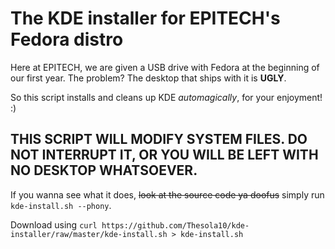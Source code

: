 # The KDE installer for EPITECH's Fedora distro

Here at EPITECH, we are given a USB drive with Fedora at the beginning of our first year. The problem? The desktop that ships with it is **UGLY**.

So this script installs and cleans up KDE _automagically_, for your enjoyment! :)

## THIS SCRIPT WILL MODIFY SYSTEM FILES. DO **NOT** INTERRUPT IT, OR YOU WILL BE LEFT WITH NO DESKTOP WHATSOEVER.

If you wanna see what it does, ~~look at the source code ya doofus~~ simply run `kde-install.sh --phony`.

Download using `curl https://github.com/Thesola10/kde-installer/raw/master/kde-install.sh > kde-install.sh`
